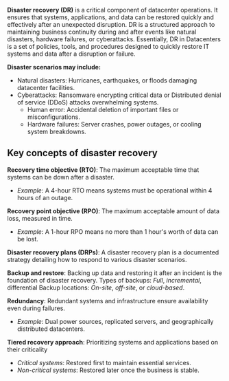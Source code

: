 **Disaster recovery (DR)** is a critical component of datacenter operations. It ensures that systems, applications, and data can be restored quickly and effectively after an unexpected disruption. DR is a structured approach to maintaining business continuity during and after events like natural disasters, hardware failures, or cyberattacks. Essentially, DR in Datacenters is a set of policies, tools, and procedures designed to quickly restore IT systems and data after a disruption or failure.

**Disaster scenarios may include:** 

- Natural disasters: Hurricanes, earthquakes, or floods damaging datacenter facilities.
- Cyberattacks: Ransomware encrypting critical data or Distributed denial of service (DDoS) attacks overwhelming systems.
  - Human error: Accidental deletion of important files or misconfigurations.
  - Hardware failures: Server crashes, power outages, or cooling system breakdowns.

## Key concepts of disaster recovery

**Recovery time objective (RTO)**: The maximum acceptable time that systems can be  down after a disaster. 
- *Example*: A 4-hour RTO means systems must be operational within 4 hours of an outage.

**Recovery point objective (RPO)**: The maximum acceptable amount of data loss, measured in time. 
- *Example*: A 1-hour RPO means no more than 1 hour's worth of data can be lost.

**Disaster recovery plans (DRPs)**: A disaster recovery plan is a documented strategy detailing how to respond to various disaster scenarios.

**Backup and restore**: Backing up data and restoring it after an incident is the foundation of disaster recovery. Types of backups: *Full*, *incremental*, differential Backup locations: *On-site*, *off-site*, or *cloud-based*.

**Redundancy**: Redundant systems and infrastructure ensure availability even during failures. 
- *Example*: Dual power sources, replicated servers, and geographically distributed datacenters.

**Tiered recovery approach**: Prioritizing systems and applications based on their criticality 
- *Critical systems*: Restored first to maintain essential services.
- *Non-critical systems*: Restored later once the business is stable.